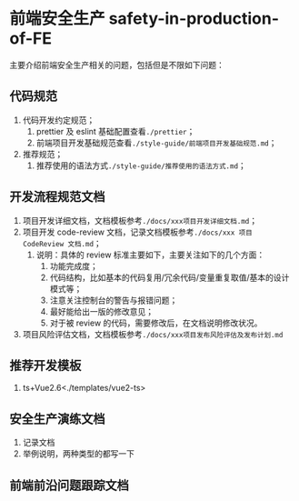 # 前端安全生产 safety-in-production-of-FE

主要介绍前端安全生产相关的问题，包括但是不限如下问题：

## 代码规范

1. 代码开发约定规范；
   1. prettier 及 eslint 基础配置查看`./prettier`；
   2. 前端项目开发基础规范查看`./style-guide/前端项目开发基础规范.md`；
2. 推荐规范；
   1. 推荐使用的语法方式`./style-guide/推荐使用的语法方式.md`；

## 开发流程规范文档

1. 项目开发详细文档，文档模板参考`./docs/xxx项目开发详细文档.md`；
2. 项目开发 code-review 文档，记录文档模板参考`./docs/xxx 项目 CodeReview 文档.md`；
   1. 说明：具体的 review 标准主要如下，主要关注如下的几个方面：
      1. 功能完成度；
      2. 代码结构，比如基本的代码复用/冗余代码/变量重复取值/基本的设计模式等；
      3. 注意关注控制台的警告与报错问题；
      4. 最好能给出一版的修改意见；
      5. 对于被 review 的代码，需要修改后，在文档说明修改状况。
3. 项目风险评估文档，文档模板参考`./docs/xxx项目发布风险评估及发布计划.md`

## 推荐开发模板

1. ts+Vue2.6<./templates/vue2-ts>

## 安全生产演练文档

1. 记录文档
2. 举例说明，两种类型的都写一下

## 前端前沿问题跟踪文档
